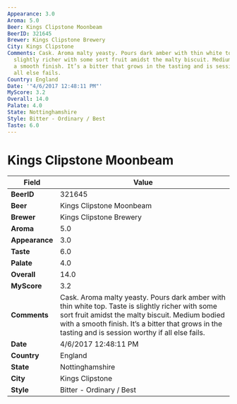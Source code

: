 ```yaml
---
Appearance: 3.0
Aroma: 5.0
Beer: Kings Clipstone Moonbeam
BeerID: 321645
Brewer: Kings Clipstone Brewery
City: Kings Clipstone
Comments: Cask. Aroma malty yeasty. Pours dark amber with thin white top. Taste is
  slightly richer with some sort fruit amidst the malty biscuit. Medium bodied with
  a smooth finish. It’s a bitter that grows in the tasting and is session worthy if
  all else fails.
Country: England
Date: '"4/6/2017 12:48:11 PM"'
MyScore: 3.2
Overall: 14.0
Palate: 4.0
State: Nottinghamshire
Style: Bitter - Ordinary / Best
Taste: 6.0
---
```


# Kings Clipstone Moonbeam

| Field         | Value |
|---------------|-------|
| **BeerID** | 321645 |
| **Beer** | Kings Clipstone Moonbeam |
| **Brewer** | Kings Clipstone Brewery |
| **Aroma** | 5.0 |
| **Appearance** | 3.0 |
| **Taste** | 6.0 |
| **Palate** | 4.0 |
| **Overall** | 14.0 |
| **MyScore** | 3.2 |
| **Comments** | Cask. Aroma malty yeasty. Pours dark amber with thin white top. Taste is slightly richer with some sort fruit amidst the malty biscuit. Medium bodied with a smooth finish. It’s a bitter that grows in the tasting and is session worthy if all else fails. |
| **Date** | 4/6/2017 12:48:11 PM |
| **Country** | England |
| **State** | Nottinghamshire |
| **City** | Kings Clipstone |
| **Style** | Bitter - Ordinary / Best |
